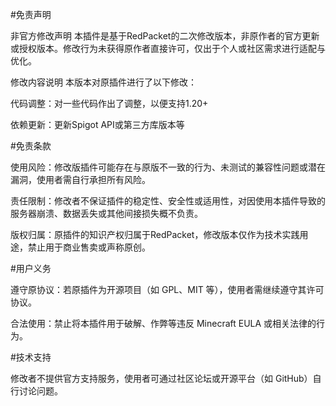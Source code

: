 #免责声明

非官方修改声明
本插件是基于RedPacket的二次修改版本，非原作者的官方更新或授权版本。修改行为未获得原作者直接许可，仅出于个人或社区需求进行适配与优化。

修改内容说明
本版本对原插件进行了以下修改：

代码调整：对一些代码作出了调整，以便支持1.20+

依赖更新：更新Spigot API或第三方库版本等

#免责条款

使用风险：修改版插件可能存在与原版不一致的行为、未测试的兼容性问题或潜在漏洞，使用者需自行承担所有风险。

责任限制：修改者不保证插件的稳定性、安全性或适用性，对因使用本插件导致的服务器崩溃、数据丢失或其他间接损失概不负责。

版权归属：原插件的知识产权归属于RedPacket，修改版本仅作为技术实践用途，禁止用于商业售卖或声称原创。

#用户义务

遵守原协议：若原插件为开源项目（如 GPL、MIT 等），使用者需继续遵守其许可协议。

合法使用：禁止将本插件用于破解、作弊等违反 Minecraft EULA 或相关法律的行为。

#技术支持

修改者不提供官方支持服务，使用者可通过社区论坛或开源平台（如 GitHub）自行讨论问题。
